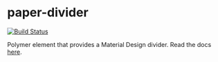# paper-divider
[![Build Status](https://travis-ci.org/wincinderith/paper-divider.svg?branch=master)](https://travis-ci.org/wincinderith/paper-divider)

Polymer element that provides a Material Design divider.
Read the docs [here](https://wincinderith.github.io/paper-divider).
